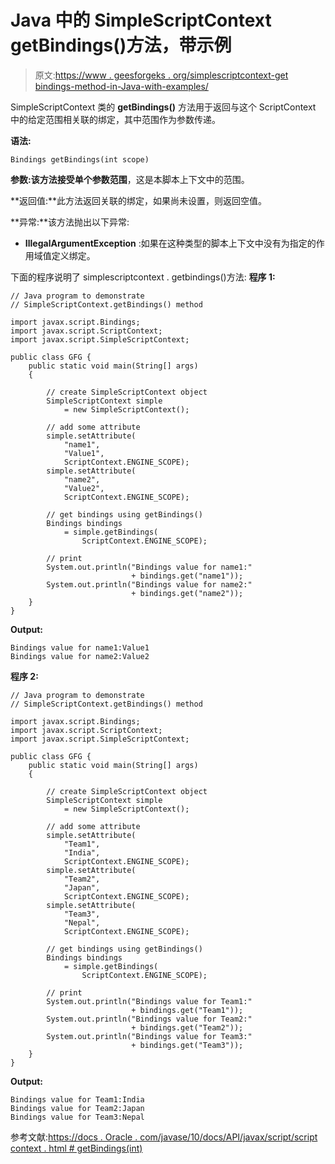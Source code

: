 # Java 中的 SimpleScriptContext getBindings()方法，带示例

> 原文:[https://www . geesforgeks . org/simplescriptcontext-get bindings-method-in-Java-with-examples/](https://www.geeksforgeeks.org/simplescriptcontext-getbindings-method-in-java-with-examples/)

SimpleScriptContext 类的 **getBindings()** 方法用于返回与这个 ScriptContext 中的给定范围相关联的绑定，其中范围作为参数传递。

**语法:**

```
Bindings getBindings(int scope)

```

**参数:**该方法接受单个参数**范围**，这是本脚本上下文中的范围。

**返回值:**此方法返回关联的绑定，如果尚未设置，则返回空值。

**异常:**该方法抛出以下异常:

*   **IllegalArgumentException** :如果在这种类型的脚本上下文中没有为指定的作用域值定义绑定。

下面的程序说明了 simplescriptcontext . getbindings()方法:
**程序 1:**

```
// Java program to demonstrate
// SimpleScriptContext.getBindings() method

import javax.script.Bindings;
import javax.script.ScriptContext;
import javax.script.SimpleScriptContext;

public class GFG {
    public static void main(String[] args)
    {

        // create SimpleScriptContext object
        SimpleScriptContext simple
            = new SimpleScriptContext();

        // add some attribute
        simple.setAttribute(
            "name1",
            "Value1",
            ScriptContext.ENGINE_SCOPE);
        simple.setAttribute(
            "name2",
            "Value2",
            ScriptContext.ENGINE_SCOPE);

        // get bindings using getBindings()
        Bindings bindings
            = simple.getBindings(
                ScriptContext.ENGINE_SCOPE);

        // print
        System.out.println("Bindings value for name1:"
                           + bindings.get("name1"));
        System.out.println("Bindings value for name2:"
                           + bindings.get("name2"));
    }
}
```

**Output:**

```
Bindings value for name1:Value1
Bindings value for name2:Value2

```

**程序 2:**

```
// Java program to demonstrate
// SimpleScriptContext.getBindings() method

import javax.script.Bindings;
import javax.script.ScriptContext;
import javax.script.SimpleScriptContext;

public class GFG {
    public static void main(String[] args)
    {

        // create SimpleScriptContext object
        SimpleScriptContext simple
            = new SimpleScriptContext();

        // add some attribute
        simple.setAttribute(
            "Team1",
            "India",
            ScriptContext.ENGINE_SCOPE);
        simple.setAttribute(
            "Team2",
            "Japan",
            ScriptContext.ENGINE_SCOPE);
        simple.setAttribute(
            "Team3",
            "Nepal",
            ScriptContext.ENGINE_SCOPE);

        // get bindings using getBindings()
        Bindings bindings
            = simple.getBindings(
                ScriptContext.ENGINE_SCOPE);

        // print
        System.out.println("Bindings value for Team1:"
                           + bindings.get("Team1"));
        System.out.println("Bindings value for Team2:"
                           + bindings.get("Team2"));
        System.out.println("Bindings value for Team3:"
                           + bindings.get("Team3"));
    }
}
```

**Output:**

```
Bindings value for Team1:India
Bindings value for Team2:Japan
Bindings value for Team3:Nepal

```

参考文献:[https://docs . Oracle . com/javase/10/docs/API/javax/script/script context . html # getBindings(int)](https://docs.oracle.com/javase/10/docs/api/javax/script/ScriptContext.html#getBindings(int))